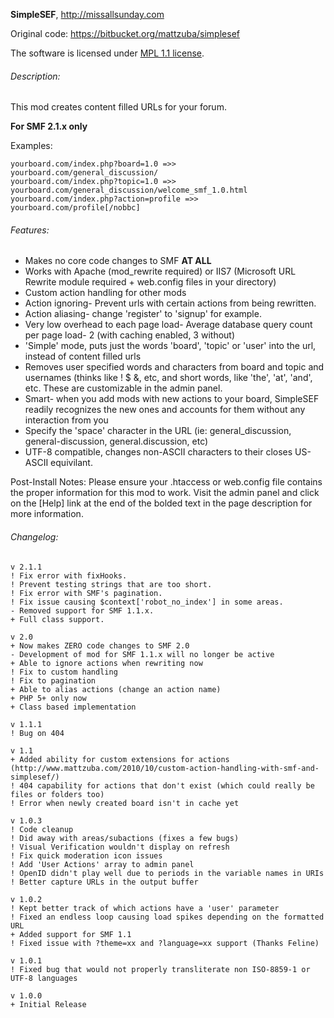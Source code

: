 **SimpleSEF**, http://missallsunday.com

Original code: https://bitbucket.org/mattzuba/simplesef

The software is licensed under [MPL 1.1 license](https://www.mozilla.org/en-US/MPL/1.1/).

###### Description:

This mod creates content filled URLs for your forum.

**For SMF 2.1.x only**

Examples:

```
yourboard.com/index.php?board=1.0 =>> yourboard.com/general_discussion/
yourboard.com/index.php?topic=1.0 =>> yourboard.com/general_discussion/welcome_smf_1.0.html
yourboard.com/index.php?action=profile =>> yourboard.com/profile[/nobbc]

```

###### Features:

- Makes no core code changes to SMF **AT ALL**
- Works with Apache (mod_rewrite required) or IIS7 (Microsoft URL Rewrite module required + web.config files in your directory)
- Custom action handling for other mods
- Action ignoring- Prevent urls with certain actions from being rewritten.
- Action aliasing- change 'register' to 'signup' for example.
- Very low overhead to each page load- Average database query count per page load- 2 (with caching enabled, 3 without)
- 'Simple' mode, puts just the words 'board', 'topic' or 'user' into the url, instead of content filled urls
- Removes user specified words and characters from board and topic and usernames (thinks like ! $ &, etc, and short words, like 'the', 'at', 'and', etc.  These are customizable in the admin panel.
- Smart- when you add mods with new actions to your board, SimpleSEF readily recognizes the new ones and accounts for them without any interaction from you
- Specify the 'space' character in the URL (ie: general_discussion, general-discussion, general.discussion, etc)
- UTF-8 compatible, changes non-ASCII characters to their closes US-ASCII equivilant.

Post-Install Notes:
Please ensure your .htaccess or web.config file contains the proper information for this mod to work.  Visit the admin panel and click on the [Help] link at the end of the bolded text in the page description for more information.

###### Changelog:

```
v 2.1.1
! Fix error with fixHooks.
! Prevent testing strings that are too short.
! Fix error with SMF's pagination.
! Fix issue causing $context['robot_no_index'] in some areas.
- Removed support for SMF 1.1.x.
+ Full class support.

v 2.0
+ Now makes ZERO code changes to SMF 2.0
- Development of mod for SMF 1.1.x will no longer be active
+ Able to ignore actions when rewriting now
! Fix to custom handling
! Fix to pagination
+ Able to alias actions (change an action name)
+ PHP 5+ only now
+ Class based implementation

v 1.1.1
! Bug on 404

v 1.1
+ Added ability for custom extensions for actions (http://www.mattzuba.com/2010/10/custom-action-handling-with-smf-and-simplesef/)
! 404 capability for actions that don't exist (which could really be files or folders too)
! Error when newly created board isn't in cache yet

v 1.0.3
! Code cleanup
! Did away with areas/subactions (fixes a few bugs)
! Visual Verification wouldn't display on refresh
! Fix quick moderation icon issues
! Add 'User Actions' array to admin panel
! OpenID didn't play well due to periods in the variable names in URIs
! Better capture URLs in the output buffer

v 1.0.2
! Kept better track of which actions have a 'user' parameter
! Fixed an endless loop causing load spikes depending on the formatted URL
+ Added support for SMF 1.1
! Fixed issue with ?theme=xx and ?language=xx support (Thanks Feline)

v 1.0.1
! Fixed bug that would not properly transliterate non ISO-8859-1 or UTF-8 languages

v 1.0.0
+ Initial Release
```
